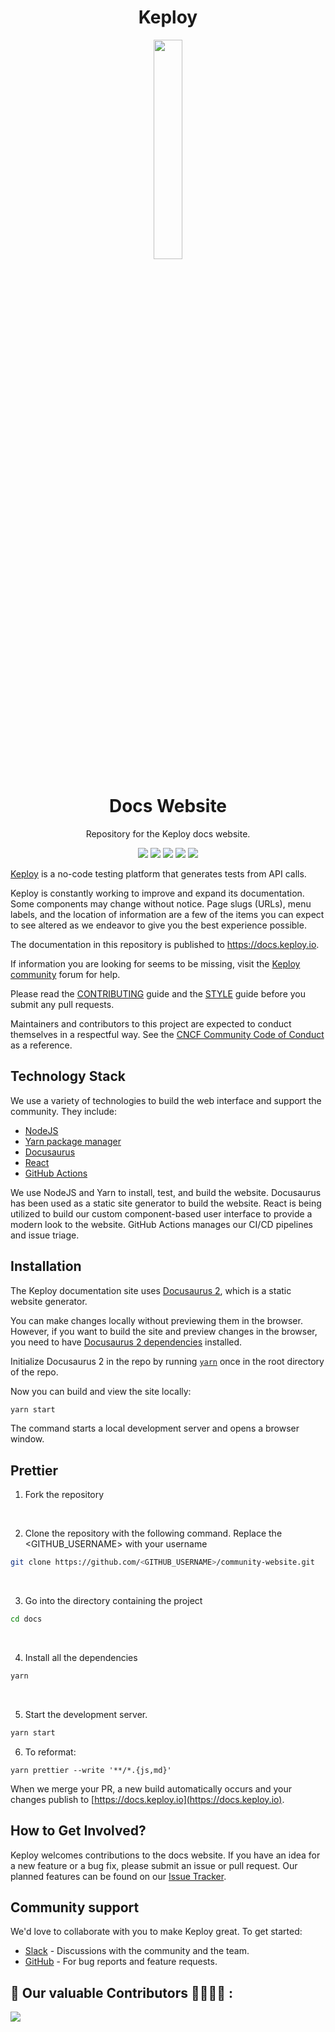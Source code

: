 <div align="center">
<h1>Keploy</h1>
</div>
<p style="text-align:center;" align="center">
  <img align="center" src="https://avatars.githubusercontent.com/u/92252339?s=200&v=4" height="30%" width="30%" />
 <div align="center">
 <h1>Docs Website</h1>
 <p>
Repository for the Keploy docs website.
</p>
</div>
</p>

<p align="center">
<a href="https://github.com/keploy/docs" alt="GitHub contributors">
<img src="https://img.shields.io/github/contributors/keploy/docs.svg" /><a>
<a href="https://github.com/keploy/docs" alt="GitHub issues by-label">
<img src="https://img.shields.io/github/issues/keploy/docs" /></a>
<a href="https://keploy.slack.com/" alt="Slack">
<img src="https://img.shields.io/badge/Slack-@layer5.svg?logo=slack" /></a>
<a href="https://twitter.com/Keployio" alt="Twitter Follow">
<img src="https://img.shields.io/twitter/follow/keploy.svg?label=Follow&style=social" /></a>
<a href="https://github.com/keploy/docs" alt="License">
<img src="https://img.shields.io/github/license/keploy/docs.svg" /></a>
</p>

[Keploy](https://keploy.io) is a no-code testing platform that generates tests from API calls.

Keploy is constantly working to improve and expand its documentation.
Some components may change without notice.
Page slugs (URLs), menu labels, and the location of information are a few of the items you can expect to see altered as we endeavor to give you the best experience possible.

The documentation in this repository is published to https://docs.keploy.io.

If information you are looking for seems to be missing, visit the [Keploy community](https://join.slack.com/t/keploy/shared_invite/zt-12rfbvc01-o54cOG0X1G6eVJTuI_orSA/) forum for help.

Please read the [CONTRIBUTING](/CONTRIBUTING.md) guide and the [STYLE](/STYLE.md) guide before you submit any pull requests.

Maintainers and contributors to this project are expected to conduct themselves in a respectful way.
See the [CNCF Community Code of Conduct](https://github.com/cncf/foundation/blob/master/code-of-conduct.md) as a reference.

## Technology Stack

We use a variety of technologies to build the web interface and support the community. They include:

- [NodeJS](https://nodejs.org/)
- [Yarn package manager](https://yarnpkg.com/)
- [Docusaurus](https://docusaurus.io/)
- [React](https://reactjs.org/)
- [GitHub Actions](https://github.com/features/actions)

We use NodeJS and Yarn to install, test, and build the website. Docusaurus has been used as a static site generator to build the website. React is being utilized to build our custom component-based user interface to provide a modern look to the website. GitHub Actions manages our CI/CD pipelines and issue triage.

## Installation

The Keploy documentation site uses [Docusaurus 2](https://v2.docusaurus.io/), which is a static website generator.

You can make changes locally without previewing them in the browser.
However, if you want to build the site and preview changes in the browser, you need to have [Docusaurus 2 dependencies](https://v2.docusaurus.io/docs/installation/#requirements) installed.

Initialize Docusaurus 2 in the repo by running [`yarn`](https://classic.yarnpkg.com/en/docs/cli/) once in the root directory of the repo.

Now you can build and view the site locally:

```bash
yarn start
```

The command starts a local development server and opens a browser window.

## Prettier

1. Fork the repository

<br/>

2. Clone the repository with the following command. Replace the <GITHUB_USERNAME> with your username

```sh
git clone https://github.com/<GITHUB_USERNAME>/community-website.git
```

<br/>

3. Go into the directory containing the project

```sh
cd docs
```

<br/>

4. Install all the dependencies

```sh
yarn
```

<br/>

5. Start the development server.

```sh
yarn start
```

6. To reformat:

```
yarn prettier --write '**/*.{js,md}'
```

When we merge your PR, a new build automatically occurs and your changes publish to [https://docs.keploy.io](https://docs.keploy.io).

## How to Get Involved?

Keploy welcomes contributions to the docs website. If you have an idea for a new feature or a bug fix, please submit an issue or pull request. Our planned features can be found on our [Issue Tracker](https://github.com/keploy/docs/issues/new/choose).

## Community support

We'd love to collaborate with you to make Keploy great. To get started:

- [Slack](https://join.slack.com/t/keploy/shared_invite/zt-12rfbvc01-o54cOG0X1G6eVJTuI_orSA) - Discussions with the community and the team.
- [GitHub](https://github.com/keploy/keploy/issues) - For bug reports and feature requests.

## 📌 Our valuable Contributors 👩‍💻👨‍💻 :

<table>
  <tr>
    <a href="https://github.com/keploy/docs/graphs/contributors">
      <img src="https://contrib.rocks/image?repo=keploy/docs" />
    </a>
  </tr>
</table>
